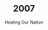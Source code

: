 ---
published: true
layout: "post"
title: "2007"
timeline: "false"
teaserText: "Ken Clement shares his brother's lasting memory and the awakening of his journey to change the story of HIV in aboriginal communities. "
subtitle: "Healing Our Nation"
video: "http://player.vimeo.com/video/70988498"
teaserImg: "2007-teaser.jpg"
featureImg: "2007-feature.jpg"

statistics:
- stat: "2,558"
  desc: "number of HIV cases reported in Canada."
  link: "http://www.cdnaids.ca/canadianaidssocietymilestones"
  type: "webpage"

- stat: "28%"
  desc: "of those in need of life-saving drugs globally were receiving them."
  link: "http://avert.org/aids-history07.htm"
  type: "webpage"

- stat: "15.4"
  desc: "million women living are with HIV globally."
  link: "http://www.unaids.org/en/media/unaids/contentassets/dataimport/pub/epislides/2007/2007_epiupdate_en.pdf"
  type: "pdf"

global:
- item: "WHO & UNAIDS publish that male circumcision could be used as prevention against HIV."
  link: "http://www.mrc.ac.za/public/facts19.htm"
  type: "webpage"

- item: "CDC launches a social marketing campaign for health care workers delivering HIV/AIDS care."
  link: "http://www.cdc.gov/ActAgainstAIDS/"
  type: "webpage"

- item: "Timothy Ray Brown, aka 'The Berlin Patient' undergoes a blood stem cell transplant involving HIV-resistant stem cells and is later classified as 'cured' of his HIV."
  link: "http://www.democracynow.org/2012/7/27/the_berlin_patient_timothy_ray_brown"
  type: "webpage"

national:
- item: "The 2-Spirited People of the 1st Nations publishes 'Leading an Extraordinary Life: Wise Practices for an HIV prevention campaign with Two-Spirit men.'"
  link: "http://2spirits.com/Extraodinarylives.pdf"
  type: "pdf"

- item: "Ontario introduces point-of-care rapid HIV testing."
  link: "http://www.phac-aspc.gc.ca/publicat/ccdr-rmtc/07vol33/33s2/#a1"
  type: "webpage"

year:
- item: "iPhone is introduced."
  link: "https://www.youtube.com/watch?v=Etyt4osHgX0"
  type: "video"

- item: "The final book in J. K. Rowling's Harry Potter series is released."
  link: "http://www.nytimes.com/2007/07/19/books/19potter.html?_r=0"
  type: "webpage"

- item: "32 students and faculty are murdered at Virginia Polytech."
  link: "http://www.weremember.vt.edu/"
  type: "webpage"

local:
- item: "Gay Men's Methamphetamine (GaMMa) forms tackling the problem of crystal meth use among gay men in Vancouver. The project included both outreach activities and needs assessment conducted by the BC Centre for Excellence in HIV/AIDS."
  link: "http://dailyxtra.com/vancouver/news/battling-crystal-meth-addiction?market=210"
  type: "webpgae"

- item: "Vancouver Coastal Health's HIV AIDS Strategic Plan 2007-2012 is published to cope with the increasing challenges of over 7,000 people living with HIV in Vancouver."
  link: "/media/VC_HIV_strat-plan.pdf"
  type: "pdf"

- item: "HUSTLE: Men on the Move, begins, which is the first male sex worker initiative."
  link: "http://www.pace-society.org/library/hustle-men-on-the-move-outreach-and-support-service-phase-2.pdf"
  type: "pdf"
---